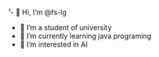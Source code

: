¹- 👋 Hi, I’m @fs-lg
- 👀 I’m a student of university 
- 🌱 I’m currently learning java programing 
- 💞️ I’m interested in AI 
